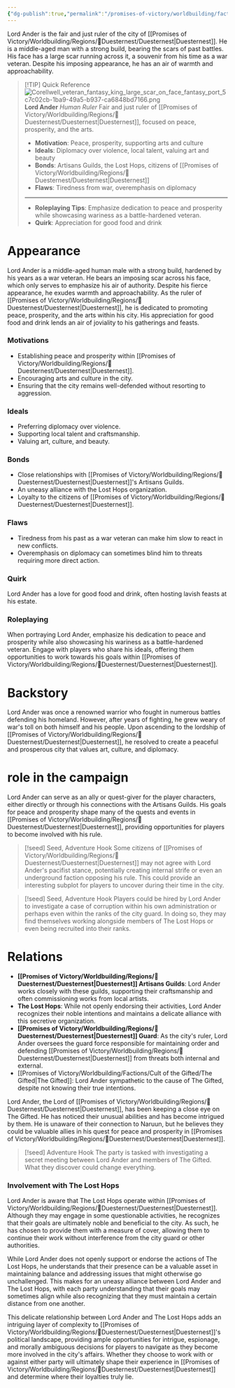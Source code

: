 ```yaml
---
{"dg-publish":true,"permalink":"/promises-of-victory/worldbuilding/factions/duesternest/lord-ander/","title":"Lord Ander","noteIcon":"NPC","created":"2023-01-25T02:26:53.989+01:00","updated":"2023-04-10T21:49:26.450+02:00"}
---
```



Lord Ander is the fair and just ruler of the city of [[Promises of Victory/Worldbuilding/Regions/🏰Duesternest/Duesternest\|Duesternest]]. He is a middle-aged man with a strong build, bearing the scars of past battles. His face has a large scar running across it, a souvenir from his time as a war veteran. Despite his imposing appearance, he has an air of warmth and approachability.

> [!TIP] Quick Reference
> ![Corellwell_veteran_fantasy_king_large_scar_on_face_fantasy_port_5c7c02cb-1ba9-49a5-b937-ca6848bd7166.png](/img/user/resources/Pictures/Corellwell_veteran_fantasy_king_large_scar_on_face_fantasy_port_5c7c02cb-1ba9-49a5-b937-ca6848bd7166.png) 
> **Lord Ander** _Human Ruler_
>  Fair and just ruler of [[Promises of Victory/Worldbuilding/Regions/🏰Duesternest/Duesternest\|Duesternest]], focused on peace, prosperity, and the arts.
>- **Motivation**: Peace, prosperity, supporting arts and culture
>- **Ideals**: Diplomacy over violence, local talent, valuing art and beauty
>- **Bonds**: Artisans Guilds, the Lost Hops, citizens of [[Promises of Victory/Worldbuilding/Regions/🏰Duesternest/Duesternest\|Duesternest]]
>- **Flaws**: Tiredness from war, overemphasis on diplomacy
> ____
>- **Roleplaying Tips**: Emphasize dedication to peace and prosperity while showcasing wariness as a battle-hardened veteran.
>-  **Quirk**: Appreciation for good food and drink

# Appearance
Lord Ander is a middle-aged human male with a strong build, hardened by his years as a war veteran. He bears an imposing scar across his face, which only serves to emphasize his air of authority. Despite his fierce appearance, he exudes warmth and approachability. As the ruler of [[Promises of Victory/Worldbuilding/Regions/🏰Duesternest/Duesternest\|Duesternest]], he is dedicated to promoting peace, prosperity, and the arts within his city. His appreciation for good food and drink lends an air of joviality to his gatherings and feasts.

### Motivations
- Establishing peace and prosperity within [[Promises of Victory/Worldbuilding/Regions/🏰Duesternest/Duesternest\|Duesternest]].
- Encouraging arts and culture in the city.
- Ensuring that the city remains well-defended without resorting to aggression.

### Ideals
- Preferring diplomacy over violence.
- Supporting local talent and craftsmanship.
- Valuing art, culture, and beauty.

### Bonds
- Close relationships with [[Promises of Victory/Worldbuilding/Regions/🏰Duesternest/Duesternest\|Duesternest]]'s Artisans Guilds.
- An uneasy alliance with the Lost Hops organization.
- Loyalty to the citizens of [[Promises of Victory/Worldbuilding/Regions/🏰Duesternest/Duesternest\|Duesternest]].

### Flaws
- Tiredness from his past as a war veteran can make him slow to react in new conflicts.
- Overemphasis on diplomacy can sometimes blind him to threats requiring more direct action.

### Quirk
Lord Ander has a love for good food and drink, often hosting lavish feasts at his estate.

### Roleplaying
When portraying Lord Ander, emphasize his dedication to peace and prosperity while also showcasing his wariness as a battle-hardened veteran. Engage with players who share his ideals, offering them opportunities to work towards his goals within [[Promises of Victory/Worldbuilding/Regions/🏰Duesternest/Duesternest\|Duesternest]].

# Backstory
Lord Ander was once a renowned warrior who fought in numerous battles defending his homeland. However, after years of fighting, he grew weary of war's toll on both himself and his people. Upon ascending to the lordship of [[Promises of Victory/Worldbuilding/Regions/🏰Duesternest/Duesternest\|Duesternest]], he resolved to create a peaceful and prosperous city that values art, culture, and diplomacy.

# role in the campaign
Lord Ander can serve as an ally or quest-giver for the player characters, either directly or through his connections with the Artisans Guilds. His goals for peace and prosperity shape many of the quests and events in [[Promises of Victory/Worldbuilding/Regions/🏰Duesternest/Duesternest\|Duesternest]], providing opportunities for players to become involved with his rule.

>[!seed] Seed, Adventure Hook
>Some citizens of [[Promises of Victory/Worldbuilding/Regions/🏰Duesternest/Duesternest\|Duesternest]] may not agree with Lord Ander's pacifist stance, potentially creating internal strife or even an underground faction opposing his rule. This could provide an interesting subplot for players to uncover during their time in the city.

>[!seed] Seed, Adventure Hook
>Players could be hired by Lord Ander to investigate a case of corruption within his own administration or perhaps even within the ranks of the city guard. In doing so, they may find themselves working alongside members of The Lost Hops or even being recruited into their ranks.

# Relations
- **[[Promises of Victory/Worldbuilding/Regions/🏰Duesternest/Duesternest\|Duesternest]] Artisans Guilds**: Lord Ander works closely with these guilds, supporting their craftsmanship and often commissioning works from local artists.
- **The Lost Hops**: While not openly endorsing their activities, Lord Ander recognizes their noble intentions and maintains a delicate alliance with this secretive organization.
- **[[Promises of Victory/Worldbuilding/Regions/🏰Duesternest/Duesternest\|Duesternest]] Guard**: As the city's ruler, Lord Ander oversees the guard force responsible for maintaining order and defending [[Promises of Victory/Worldbuilding/Regions/🏰Duesternest/Duesternest\|Duesternest]] from threats both internal and external.
- [[Promises of Victory/Worldbuilding/Factions/Cult of the Gifted/The Gifted\|The Gifted]]: Lord Ander sympathetic to the cause of The Gifted, despite not knowing their true intentions.

Lord Ander, the Lord of [[Promises of Victory/Worldbuilding/Regions/🏰Duesternest/Duesternest\|Duesternest]], has been keeping a close eye on The Gifted. He has noticed their unusual abilities and has become intrigued by them. He is unaware of their connection to Naruun, but he believes they could be valuable allies in his quest for peace and prosperity in [[Promises of Victory/Worldbuilding/Regions/🏰Duesternest/Duesternest\|Duesternest]].

> [!seed] Adventure Hook
> The party is tasked with investigating a secret meeting between Lord Ander and members of The Gifted. What they discover could change everything.

### Involvement with The Lost Hops

Lord Ander is aware that The Lost Hops operate within [[Promises of Victory/Worldbuilding/Regions/🏰Duesternest/Duesternest\|Duesternest]]. Although they may engage in some questionable activities, he recognizes that their goals are ultimately noble and beneficial to the city. As such, he has chosen to provide them with a measure of cover, allowing them to continue their work without interference from the city guard or other authorities.

While Lord Ander does not openly support or endorse the actions of The Lost Hops, he understands that their presence can be a valuable asset in maintaining balance and addressing issues that might otherwise go unchallenged. This makes for an uneasy alliance between Lord Ander and The Lost Hops, with each party understanding that their goals may sometimes align while also recognizing that they must maintain a certain distance from one another.

This delicate relationship between Lord Ander and The Lost Hops adds an intriguing layer of complexity to [[Promises of Victory/Worldbuilding/Regions/🏰Duesternest/Duesternest\|Duesternest]]'s political landscape, providing ample opportunities for intrigue, espionage, and morally ambiguous decisions for players to navigate as they become more involved in the city's affairs. Whether they choose to work with or against either party will ultimately shape their experience in [[Promises of Victory/Worldbuilding/Regions/🏰Duesternest/Duesternest\|Duesternest]] and determine where their loyalties truly lie.

